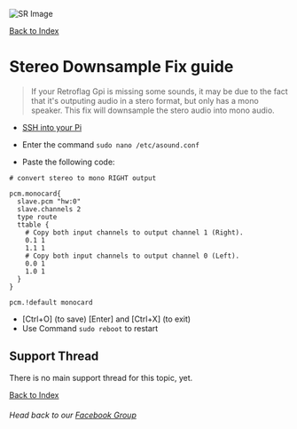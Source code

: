 ![SR Image](https://sinisterspatula.github.io/SuperRetropieGuides/images/SRimage-short.jpg)

[Back to Index](https://sinisterspatula.github.io/SuperRetropieGuides/)

# Stereo Downsample Fix guide

  > If your Retroflag Gpi is missing some sounds, it may be due to the fact that it's outputing audio in a stero format, but only has a mono speaker.  This fix will downsample the stero audio into mono audio.

  * [SSH into your Pi](https://www.youtube.com/watch?v=aEJoQZBSlSs)
  * Enter the command `sudo nano /etc/asound.conf`

  * Paste the following code:

```
# convert stereo to mono RIGHT output
 
pcm.monocard{
  slave.pcm "hw:0"
  slave.channels 2
  type route
  ttable {
    # Copy both input channels to output channel 1 (Right).
    0.1 1
    1.1 1
    # Copy both input channels to output channel 0 (Left).
    0.0 1
    1.0 1
  }
}
 
pcm.!default monocard
```

  * [Ctrl+O] (to save) [Enter] and [Ctrl+X] (to exit)
  * Use Command `sudo reboot` to restart

## Support Thread
There is no main support thread for this topic, yet.

[Back to Index](https://sinisterspatula.github.io/SuperRetropieGuides/)

###### Head back to our [Facebook Group](https://www.facebook.com/groups/SuperRetroPie/)
